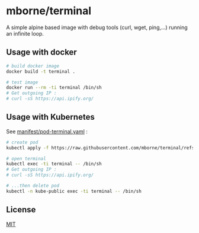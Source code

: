# mborne/terminal

A simple alpine based image with debug tools (curl, wget, ping,...) running an infinite loop.

## Usage with docker

```bash
# build docker image
docker build -t terminal .

# test image
docker run --rm -ti terminal /bin/sh
# Get outgoing IP :
# curl -sS https://api.ipify.org/
```

## Usage with Kubernetes

See [manifest/pod-terminal.yaml](manifest/pod-terminal.yaml) :

```bash
# create pod
kubectl apply -f https://raw.githubusercontent.com/mborne/terminal/refs/heads/master/manifest/pod-terminal.yaml

# open terminal
kubectl exec -ti terminal -- /bin/sh
# Get outgoing IP :
# curl -sS https://api.ipify.org/

# ...then delete pod
kubectl -n kube-public exec -ti terminal -- /bin/sh
```

## License

[MIT](LICENSE)
